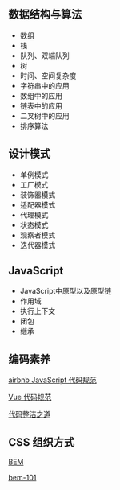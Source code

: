 ## 数据结构与算法
  * 数组
  * 栈
  * 队列、双端队列
  * 树
  * 时间、空间复杂度
  * 字符串中的应用
  * 数组中的应用
  * 链表中的应用
  * 二叉树中的应用
  * 排序算法

## 设计模式
  * 单例模式
  * 工厂模式
  * 装饰器模式
  * 适配器模式
  * 代理模式
  * 状态模式
  * 观察者模式
  * 迭代器模式

## JavaScript 
  * JavaScript中原型以及原型链
  * 作用域
  * 执行上下文
  * 闭包
  * 继承


## 编码素养
[airbnb JavaScript 代码规范](https://github.com/airbnb/javascript)

[Vue 代码规范](https://github.com/wangjing013/blog/issues/24)

[代码整洁之道](https://github.com/ryanmcdermott/clean-code-javascript)

## CSS 组织方式
[BEM](http://getbem.com/introduction/)

[bem-101](https://css-tricks.com/bem-101/)
